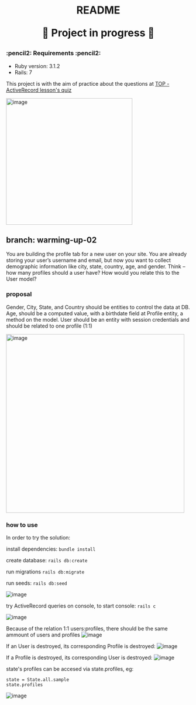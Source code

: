<h1 align="center">
README
  
:construction: Project in progress :construction:
</h1>


<h3 align="left">
:pencil2: Requirements :pencil2:
</h3>

* Ruby version: 3.1.2
* Rails: 7

This project is with the aim of practice about the questions at [TOP - ActiveRecord lesson's quiz](https://www.theodinproject.com/lessons/ruby-on-rails-micro-reddit)








<img width="345" alt="image" src="https://user-images.githubusercontent.com/26731448/214150248-c44d82f0-83e5-4b66-b161-ae0e9f903ab6.png">

<h2 align="left">
branch: warming-up-02
</h2>

You are building the profile tab for a new user on your site. You are already storing your user’s username and email, but now you want to collect demographic information like city, state, country, age, and gender. Think – how many profiles should a user have? How would you relate this to the User model?

<h3 align="left">
proposal
</h3>

Gender, City, State, and Country should be entities to control the data at DB.
Age, should be a computed value, with a birthdate field at Profile entity, a method on the model.
User should be an entity with session credentials and should be related to one profile (1:1)

<img width="487" alt="image" src="https://user-images.githubusercontent.com/26731448/214666484-06fb6823-9fe9-4db1-95d7-19eee9c49edd.png">

<h3 align="left">
how to use
</h3>

In order to try the solution:

install dependencies:
`bundle install`

create database:
`rails db:create`

run migrations
`rails db:migrate`

run seeds:
`rails db:seed`

![image](https://user-images.githubusercontent.com/26731448/214681342-f99c3579-27df-472c-8831-3621700b0aa5.png)

try ActiveRecord queries on console, to start console:
`rails c`


![image](https://user-images.githubusercontent.com/26731448/214681603-143a2a2e-3044-4bd6-9044-a67f37e400d9.png)

Because of the relation 1:1 users:profiles, there should be the same ammount of users and profiles
![image](https://user-images.githubusercontent.com/26731448/214681706-fc6a581e-1c17-491e-8ad4-94354748da15.png)

If an User is destroyed, its corresponding Profile is destroyed:
![image](https://user-images.githubusercontent.com/26731448/214684663-2a1708b3-acfe-48bf-b5fb-5975c5222289.png)

If a Profile is destroyed, its corresponding User is destroyed:
![image](https://user-images.githubusercontent.com/26731448/214685039-735e8761-c3b9-41f0-a5a9-97e6543bb829.png)

state's profiles can be accesed via state.profiles, eg:
```
state = State.all.sample
state.profiles
```
![image](https://user-images.githubusercontent.com/26731448/214683380-62ca442f-18ae-4b78-bb58-cd1635f34c40.png)




